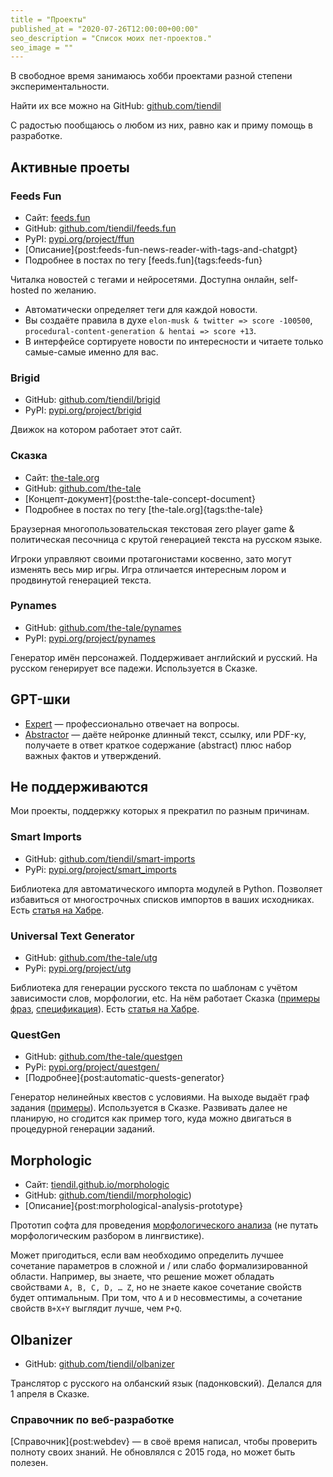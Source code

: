 ```yaml
---
title = "Проекты"
published_at = "2020-07-26T12:00:00+00:00"
seo_description = "Список моих пет-проектов."
seo_image = ""
---
```


В свободное время занимаюсь хобби проектами разной степени экспериментальности.

Найти их все можно на GitHub: [github.com/tiendil](https://github.com/tiendil)

С радостью пообщаюсь о любом из них, равно как и приму помощь в разработке.

## Активные проеты

### Feeds Fun

- Сайт: [feeds.fun](https://feeds.fun/)
- GitHub: [github.com/tiendil/feeds.fun](https://github.com/tiendil/feeds.fun)
- PyPI: [pypi.org/project/ffun](https://pypi.org/project/ffun/)
- [Описание]{post:feeds-fun-news-reader-with-tags-and-chatgpt}
- Подробнее в постах по тегу [feeds.fun]{tags:feeds-fun}

Читалка новостей с тегами и нейросетями. Доступна онлайн, self-hosted по желанию.

- Автоматически определяет теги для каждой новости.
- Вы создаёте правила в духе `elon-musk & twitter => score -100500`, `procedural-content-generation & hentai => score +13`.
- В интерфейсе сортируете новости по интересности и читаете только самые-самые именно для вас.

### Brigid

- GitHub: [github.com/tiendil/brigid](https://github.com/tiendil/brigid)
- PyPI: [pypi.org/project/brigid](https://pypi.org/project/brigid/)

Движок на котором работает этот сайт.

### Сказка

- Сайт: [the-tale.org](https://the-tale.org/)
- GitHub: [github.com/the-tale](https://github.com/the-tale)
- [Концепт-документ]{post:the-tale-concept-document}
- Подробнее в постах по тегу [the-tale.org]{tags:the-tale} <!-- TODO: autorender correct tag name -->

Браузерная многопользовательская текстовая zero player game & политическая песочница с крутой генерацией текста на русском языке.

Игроки управляют своими протагонистами косвенно, зато могут изменять весь мир игры. Игра отличается интересным лором и продвинутой генерацией текста.

### Pynames

- GitHub: [github.com/the-tale/pynames](https://github.com/the-tale/pynames)
- PyPI: [pypi.org/project/pynames](https://pypi.org/project/pynames/)

Генератор имён персонажей. Поддерживает английский и русский. На русском генерирует все падежи. Используется в Сказке.

## GPT-шки

- [Expert](https://chatgpt.com/g/g-c7aWJe3CN-expert) — профессионально отвечает на вопросы.
- [Abstractor](https://chatgpt.com/g/g-sN3k8IPLq-abstractor) — даёте нейронке длинный текст, ссылку, или PDF-ку, получаете в ответ краткое содержание (abstract) плюс набор важных фактов и утверждений.

## Не поддерживаются

Мои проекты, поддержку которых я прекратил по разным причинам.

### Smart Imports

- GitHub: [github.com/tiendil/smart-imports](https://github.com/tiendil/smart-imports)
- PyPi: [pypi.org/project/smart_imports](https://pypi.org/project/smart_imports)

Библиотека для автоматического импорта модулей в Python. Позволяет избавиться от многострочных списков импортов в ваших исходниках. Есть [статья на Хабре](https://habr.com/ru/post/459930/).

### Universal Text Generator

- GitHub: [github.com/the-tale/utg](https://github.com/the-tale/utg)
- PyPi: [pypi.org/project/utg](https://pypi.org/project/utg)

Библиотека для генерации русского текста по шаблонам с учётом зависимости слов, морфологии, etc. На нём работает Сказка ([примеры фраз](https://the-tale.org/linguistics/templates/), [спецификация](https://the-tale.org/linguistics/templates/specification)). Есть [статья на Хабре](https://habr.com/ru/post/471278/).

### QuestGen

- GitHub: [github.com/the-tale/questgen](https://github.com/the-tale/questgen)
- PyPi: [pypi.org/project/questgen/](https://pypi.org/project/questgen/)
- [Подробнее]{post:automatic-quests-generator}

Генератор нелинейных квестов с условиями. На выходе выдаёт граф задания ([примеры](https://github.com/the-tale/questgen/tree/master/svgs)). Используется в Сказке. Развивать далее не планирую, но сгодится как пример того, куда можно двигаться в процедурной генерации заданий.

## Morphologic

- Сайт: [tiendil.github.io/morphologic](https://tiendil.github.io/morphologic/)
- GitHub: [github.com/tiendil/morphologic](https://github.com/tiendil/morphologic))
- [Описание]{post:morphological-analysis-prototype}
<!-- TODO: add special tag? -->

Прототип софта для проведения [морфологического анализа](https://ru.wikipedia.org/wiki/%D0%9C%D0%BE%D1%80%D1%84%D0%BE%D0%BB%D0%BE%D0%B3%D0%B8%D1%87%D0%B5%D1%81%D0%BA%D0%B8%D0%B9_%D0%B0%D0%BD%D0%B0%D0%BB%D0%B8%D0%B7_(%D0%B8%D0%B7%D0%BE%D0%B1%D1%80%D0%B5%D1%82%D0%B0%D1%82%D0%B5%D0%BB%D1%8C%D1%81%D1%82%D0%B2%D0%BE)) (не путать морфологическим разбором в лингвистике).

Может пригодиться, если вам необходимо определить лучшее сочетание параметров в сложной и / или слабо формализированной области. Например, вы знаете, что решение может обладать свойствами `A, B, C, D, … Z`, но не знаете какое сочетание свойств будет оптимальным. При том, что `A` и `D` несовместимы, а сочетание свойств `B+X+Y` выглядит лучше, чем `P+Q`.

## Olbanizer

- GitHub: [github.com/tiendil/olbanizer](https://github.com/tiendil/olbanizer)

Транслятор с русского на олбанский язык (падонковский). Делался для 1 апреля в Сказке.

### Справочник по веб-разработке

[Справочник]{post:webdev} — в своё время написал, чтобы проверить полноту своих знаний. Не обновлялся с 2015 года, но может быть полезен.
